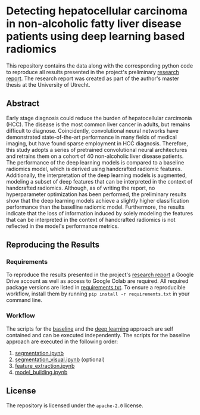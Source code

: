 # Detecting hepatocellular carcinoma in non-alcoholic fatty liver disease patients using deep learning based radiomics

This repository contains the data along with the corresponding python code to reproduce all results presented in the project's preliminary [research report](https://github.com/jmnolte/thesis/tree/master/report). The research report was created as part of the author's master thesis at the University of Utrecht.

## Abstract

Early stage diagnosis could reduce the burden of hepatocellular carcimonia (HCC). The disease is the most common liver cancer in adults, but remains difficult to diagnose. Coincidently, convolutional neural networks have demonstrated state-of-the-art performance in many fields of medical imaging, but have found sparse employment in HCC diagnosis. Therefore, this study adopts a series of pretrained convolutional neural architectures and retrains them on a cohort of 40 non-alcoholic liver disease patients. The performance of the deep learning models is compared to a baseline radiomics model, which is derived using handcrafted radiomic features. Additionally, the interpretation of the deep learning models is augmented, modeling a subset of deep features that can be interpreted in the context of handcrafted radiomics. Although, as of writing the report, no hyperparameter optimization has been performed, the preliminary results show that the deep learning models achieve a slightly higher classification performance than the baselline radiomic model. Furthermore, the results indicate that the loss of information induced by solely modeling the features that can be interpreted in the context of handcrafted radiomics is not reflected in the model's performance metrics.

## Reproducing the Results

### Requirements

To reproduce the results presented in the project's [research report](https://github.com/jmnolte/thesis/tree/master/report) a Google Drive account as well as access to Google Colab are required. All required package versions are listed in [requirements.txt](https://github.com/jmnolte/thesis/blob/master/requirements.txt). To ensure a reproducible workflow, install them by running `pip install -r requirements.txt` in your command line.

### Workflow

The scripts for the [baseline](https://github.com/jmnolte/thesis/tree/master/test_scripts/baseline_approach) and the [deep learning](https://github.com/jmnolte/thesis/tree/master/test_scripts/deep_learning_approach) approach are self contained and can be executed independently. The scripts for the baseline approach are executed in the following order:

1. [segmentation.ipynb](https://github.com/jmnolte/thesis/blob/master/test_scripts/baseline_approach/segmentation.ipynb)
2. [segmentation_visual.ipynb](https://github.com/jmnolte/thesis/blob/master/test_scripts/baseline_approach/segmentation_visual.ipynb) (optional)
3. [feature_extraction.ipynb](https://github.com/jmnolte/thesis/blob/master/test_scripts/baseline_approach/feature_extraction.ipynb)
4. [model_building.ipynb](https://github.com/jmnolte/thesis/blob/master/test_scripts/baseline_approach/model_building.ipynb)

## License

The repository is licensed under the `apache-2.0` license.
